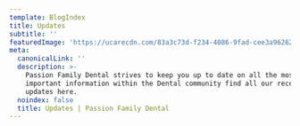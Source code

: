 ```yaml
---
template: BlogIndex
title: Updates
subtitle: ''
featuredImage: 'https://ucarecdn.com/83a3c73d-f234-4086-9fad-cee3a9626230/'
meta:
  canonicalLink: ''
  description: >-
    Passion Family Dental strives to keep you up to date on all the most
    important information within the Dental community find all our recent
    updates here. 
  noindex: false
  title: Updates | Passion Family Dental
---
```


